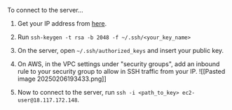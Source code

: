 To connect to the server...
1. Get your IP address from [here](https://checkip.amazonaws.com/).
2. Run `ssh-keygen -t rsa -b 2048 -f ~/.ssh/<your_key_name>`
3. On the server, open `~/.ssh/authorized_keys` and insert your public key.
4. On AWS, in the VPC settings under "security groups", add an inbound rule to your security group to allow in SSH traffic from your IP.
![[Pasted image 20250206193433.png]]

5. Now to connect to the server, run `ssh -i <path_to_key> ec2-user@18.117.172.148`.
